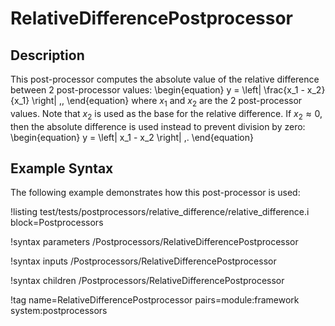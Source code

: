# RelativeDifferencePostprocessor

## Description

This post-processor computes the absolute value of the relative difference
between 2 post-processor values:
\begin{equation}
  y = \left| \frac{x_1 - x_2}{x_1} \right| \,,
\end{equation}
where $x_1$ and $x_2$ are the 2 post-processor values. Note that $x_2$ is used
as the base for the relative difference. If $x_2 \approx 0$, then the absolute
difference is used instead to prevent division by zero:
\begin{equation}
  y = \left| x_1 - x_2 \right| \,.
\end{equation}

## Example Syntax

The following example demonstrates how this post-processor is used:

!listing test/tests/postprocessors/relative_difference/relative_difference.i
block=Postprocessors

!syntax parameters /Postprocessors/RelativeDifferencePostprocessor

!syntax inputs /Postprocessors/RelativeDifferencePostprocessor

!syntax children /Postprocessors/RelativeDifferencePostprocessor

!tag name=RelativeDifferencePostprocessor pairs=module:framework system:postprocessors
